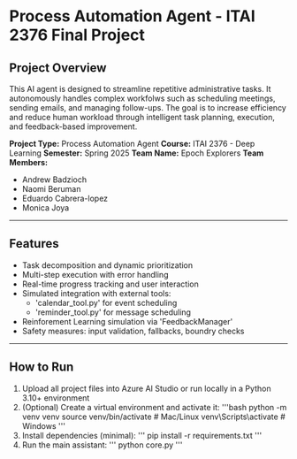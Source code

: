 # Process Automation Agent - ITAI 2376 Final Project
## Project Overview
This AI agent is designed to streamline repetitive administrative tasks. It autonomously handles complex workfolws such as scheduling meetings, sending emails, and managing follow-ups. The goal is to increase efficiency and reduce human workload through intelligent task planning, execution, and feedback-based improvement.

**Project Type:** Process Automation Agent
**Course:** ITAI 2376 - Deep Learning
**Semester:** Spring 2025
**Team Name:** Epoch Explorers
**Team Members:**
- Andrew Badzioch
- Naomi Beruman
- Eduardo Cabrera-lopez
- Monica Joya
---
## Features

- Task decomposition and dynamic prioritization
- Multi-step execution with error handling
- Real-time progress tracking and user interaction
- Simulated integration with external tools:
    - 'calendar_tool.py' for event scheduling
    - 'reminder_tool.py' for message scheduling
- Reinforement Learning simulation via 'FeedbackManager'
- Safety measures: input validation, fallbacks, boundry checks

---
## How to Run
1. Upload all project files into Azure AI Studio or run locally in a Python 3.10+ environment
2. (Optional) Create a virtual environment and activate it:
'''bash
python -m venv venv
source venv/bin/activate # Mac/Linux
venv\Scripts\activate # Windows
'''
3. Install dependencies (minimal):
'''
pip install -r requirements.txt
'''
4. Run the main assistant:
'''
python core.py
'''
